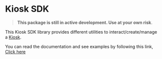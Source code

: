 # Kiosk SDK

> **This package is still in active development. Use at your own risk**.

This Kiosk SDK library provides different utilities to interact/create/manage a
[Kiosk](https://github.com/MystenLabs/sui/tree/main/kiosk).

You can read the documentation and see examples by following this link, [Click here](https://sui-typescript-docs.vercel.app/kiosk)

</details>
